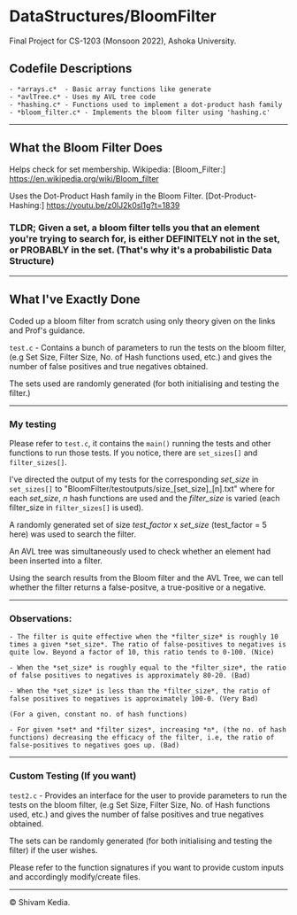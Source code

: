 # DataStructures/BloomFilter

Final Project for CS-1203 (Monsoon 2022), Ashoka University.

## Codefile Descriptions
	- *arrays.c*  - Basic array functions like generate
	- *avlTree.c* - Uses my AVL tree code
	- *hashing.c* - Functions used to implement a dot-product hash family
	- *bloom_filter.c* - Implements the bloom filter using 'hashing.c'

--------------------------------------------------------------------------------

## What the Bloom Filter Does

Helps check for set membership. Wikipedia: [Bloom_Filter:] <https://en.wikipedia.org/wiki/Bloom_filter>

Uses the Dot-Product Hash family in the Bloom Filter. [Dot-Product-Hashing:] <https://youtu.be/z0lJ2k0sl1g?t=1839>

### TLDR; Given a set, a bloom filter tells you that an element you're trying to search for, is either DEFINITELY not in the set, or PROBABLY in the set. (That's why it's a probabilistic Data Structure)

--------------------------------------------------------------------------------

## What I've Exactly Done

Coded up a bloom filter from scratch using only theory given on the links and Prof's guidance.

`test.c` - Contains a bunch of parameters to run the tests on the bloom filter, (e.g Set Size, Filter Size, No. of Hash functions used, etc.) and gives the number of false positives and true negatives obtained.

The sets used are randomly generated (for both initialising and testing the filter.)

----------------------------------------

### My testing

Please refer to `test.c`, it contains the `main()` running the tests and other functions to run those tests. If you notice, there are `set_sizes[]` and `filter_sizes[]`.

I've directed the output of my tests for the corresponding *set_size* in `set_sizes[]` to "BloomFilter/testoutputs/size_[set_size]_[n].txt" where for each *set_size*, *n* hash functions are used and the *filter_size* is varied (each filter_size in `filter_sizes[]` is used).

A randomly generated set of size *test_factor* x *set_size* (test_factor = 5 here) was used to search the filter.

An AVL tree was simultaneously used to check whether an element had been inserted into a filter.

Using the search results from the Bloom filter and the AVL Tree, we can tell whether the filter returns a false-positve, a true-positive or a negative.

----------------------------------------

### Observations:

	- The filter is quite effective when the *filter_size* is roughly 10 times a given *set_size*. The ratio of false-positives to negatives is quite low. Beyond a factor of 10, this ratio tends to 0-100. (Nice)

	- When the *set_size* is roughly equal to the *filter_size*, the ratio of false positives to negatives is approximately 80-20. (Bad)

	- When the *set_size* is less than the *filter_size*, the ratio of false positives to negatives is approximately 100-0. (Very Bad)

	(For a given, constant no. of hash functions)

	- For given *set* and *filter sizes*, increasing *n*, (the no. of hash functions) decreasing the efficacy of the filter, i.e, the ratio of false-positives to negatives goes up. (Bad)

----------------------------------------

### Custom Testing (If you want)

`test2.c` - Provides an interface for the user to provide parameters to run the tests on the bloom filter, (e.g Set Size, Filter Size, No. of Hash functions used, etc.) and gives the number of false positives and true negatives obtained.

The sets can be randomly generated (for both initialising and testing the filter) if the user wishes.

Please refer to the function signatures if you want to provide custom inputs and accordingly modify/create files.

------------
© Shivam Kedia.
